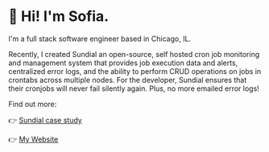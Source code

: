 # 👋 Hi! I'm Sofia.
I'm a full stack software engineer based in Chicago, IL.

Recently, I created Sundial an open-source, self hosted cron job monitoring and management system that provides job execution data and alerts, centralized error logs, and the ability to perform CRUD operations on jobs in crontabs across multiple nodes. For the developer, Sundial ensures that their cronjobs will never fail silently again. Plus, no more emailed error logs!

Find out more:

👉 [Sundial case study](https://project-sundial.github.io/)

👉 [My Website](https://www.sofalere.com)

